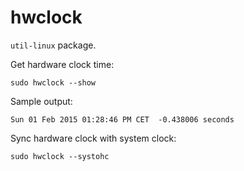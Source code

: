 # hwclock

`util-linux` package.

Get hardware clock time:

    sudo hwclock --show

Sample output:

    Sun 01 Feb 2015 01:28:46 PM CET  -0.438006 seconds

Sync hardware clock with system clock:

    sudo hwclock --systohc

